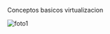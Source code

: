 Conceptos basicos virtualizacion

![foto1](https://imagenes.elpais.com/resizer/v2/KJT24E2OELZSA3YH6ICUMKWFLI.jpg?auth=70ff814967881b47b77c28ea62369a9cf90e8782494256530a4160d458aa7efc&width=1960&height=1470&smart=true)
